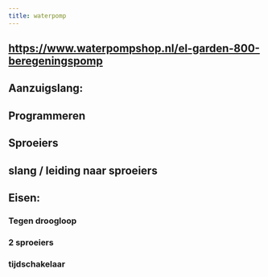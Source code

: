 ```yaml
---
title: waterpomp
---
```


## https://www.waterpompshop.nl/el-garden-800-beregeningspomp
## Aanzuigslang:
## Programmeren
## Sproeiers
## slang / leiding naar sproeiers
## Eisen:
### Tegen droogloop
### 2 sproeiers
### tijdschakelaar
###
